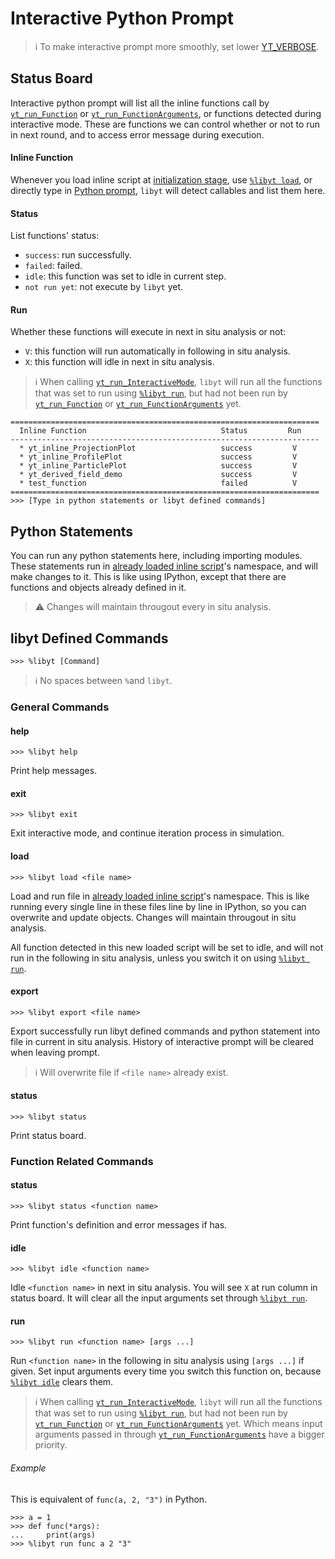 # Interactive Python Prompt
> :information_source: To make interactive prompt more smoothly, set lower [YT_VERBOSE](./Initialize.md#yt_param_libyt).

## Status Board
Interactive python prompt will list all the inline functions call by [`yt_run_Function`](./PerformInlineAnalysis.md#yt_run_function) or [`yt_run_FunctionArguments`](./PerformInlineAnalysis.md#yt_run_functionarguments), or functions detected during interactive mode. These are functions we can control whether or not to run in next round, and to access error message during execution.

#### Inline Function
Whenever you load inline script at [initialization stage](./Initialize.md#yt_param_libyt), use [`%libyt load`](#load), or directly type in [Python prompt](#python-statements), `libyt` will detect callables and list them here.

#### Status
List functions' status:
- `success`: run successfully.
- `failed`: failed.
- `idle`: this function was set to idle in current step.
- `not run yet`: not execute by `libyt` yet.

#### Run
Whether these functions will execute in next in situ analysis or not:
- `V`: this function will run automatically in following in situ analysis.
- `X`: this function will idle in next in situ analysis.

> :information_source: When calling [`yt_run_InteractiveMode`](./ActivateInteractiveMode.md#yt_run_interactivemode), `libyt` will run all the functions that was set to run using [`%libyt run`](#run-1), but had not been run by [`yt_run_Function`](./PerformInlineAnalysis.md#yt_run_function) or [`yt_run_FunctionArguments`](./PerformInlineAnalysis.md#yt_run_functionarguments) yet.

```
=====================================================================
  Inline Function                              Status         Run
---------------------------------------------------------------------
  * yt_inline_ProjectionPlot                   success         V
  * yt_inline_ProfilePlot                      success         V
  * yt_inline_ParticlePlot                     success         V
  * yt_derived_field_demo                      success         V
  * test_function                              failed          V
=====================================================================
>>> [Type in python statements or libyt defined commands]
```

## Python Statements
You can run any python statements here, including importing modules. These statements run in [already loaded inline script](./Initialize.md#yt_param_libyt)'s namespace, and will make changes to it. This is like using IPython, except that there are functions and objects already defined in it. 

> :warning: Changes will maintain througout every in situ analysis.


## libyt Defined Commands
```
>>> %libyt [Command]
```

> :information_source: No spaces between `%`and `libyt`.

### General Commands
#### help
```
>>> %libyt help
```
Print help messages.

#### exit
```
>>> %libyt exit
```
Exit interactive mode, and continue iteration process in simulation.

#### load
```
>>> %libyt load <file name>
```
Load and run file in [already loaded inline script](./Initialize.md#yt_param_libyt)'s namespace. This is like running every single line in these files line by line in IPython, so you can overwrite and update objects. Changes will maintain througout in situ analysis.

All function detected in this new loaded script will be set to idle, and will not run in the following in situ analysis, unless you switch it on using [`%libyt run`](#run-1).

#### export
```
>>> %libyt export <file name>
```
Export successfully run libyt defined commands and python statement into file in current in situ analysis. History of interactive prompt will be cleared when leaving prompt. 

> :information_source: Will overwrite file if `<file name>` already exist. 

#### status
```
>>> %libyt status
```
Print status board.

### Function Related Commands

#### status

```
>>> %libyt status <function name>
```
Print function's definition and error messages if has.

#### idle
```
>>> %libyt idle <function name>
```
Idle `<function name>` in next in situ analysis. You will see `X` at run column in status board. It will clear all the input arguments set through [`%libyt run`](#run-1).


#### run
```
>>> %libyt run <function name> [args ...]
```
Run `<function name>` in the following in situ analysis using `[args ...]` if given. Set input arguments every time you switch this function on, because [`%libyt idle`](#idle) clears them.

> :information_source: When calling [`yt_run_InteractiveMode`](./ActivateInteractiveMode.md#yt_run_interactivemode), `libyt` will run all the functions that was set to run using [`%libyt run`](#run-1), but had not been run by [`yt_run_Function`](./PerformInlineAnalysis.md#yt_run_function) or [`yt_run_FunctionArguments`](./PerformInlineAnalysis.md#yt_run_functionarguments) yet. Which means input arguments passed in through [`yt_run_FunctionArguments`](./PerformInlineAnalysis.md#yt_run_functionarguments) have a bigger priority.

###### Example
This is equivalent of `func(a, 2, "3")` in Python.
```
>>> a = 1
>>> def func(*args):
...     print(args)
>>> %libyt run func a 2 "3"
```
